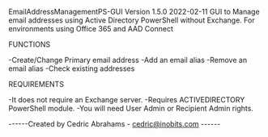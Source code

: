 EmailAddressManagementPS-GUI
Version 1.5.0 2022-02-11
GUI to Manage email addresses using Active Directory PowerShell without Exchange.
For environments using Office 365 and AAD Connect 

FUNCTIONS

-Create/Change Primary email address
-Add an email alias
-Remove an email alias
-Check existing addresses

REQUIREMENTS

-It does not require an Exchange server.
-Requires ACTIVEDIRECTORY PowerShell module.
-You will need User Admin or Recipient Admin rights.

------Created by Cedric Abrahams - cedric@inobits.com  ------
